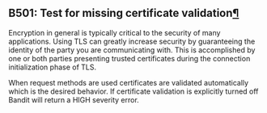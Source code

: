 ## B501: Test for missing certificate validation<a href="#b501-test-for-missing-certificate-validation" class="headerlink" title="Permalink to this headline">¶</a>

Encryption in general is typically critical to the security of many
applications. Using TLS can greatly increase security by guaranteeing
the identity of the party you are communicating with. This is
accomplished by one or both parties presenting trusted certificates
during the connection initialization phase of TLS.

When request methods are used certificates are validated automatically
which is the desired behavior. If certificate validation is explicitly
turned off Bandit will return a HIGH severity error.

